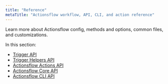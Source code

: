 ```yaml
---
title: "Reference"
metaTitle: "Actionsflow workflow, API, CLI, and action reference"
---
```


Learn more about Actionsflow config, methods and options, common files, and customizations.

In this section:

- [Trigger API](/docs/reference/0-trigger-api.md)
- [Trigger Helpers API](/docs/reference/0-trigger-helpers.md)
- [Actionsflow Actions API](/docs/reference/1-action-api.md)
- [Actionsflow Core API](/docs/reference/2-api.md)
- [Actionsflow CLI API](/docs/reference/3-cli.md)

